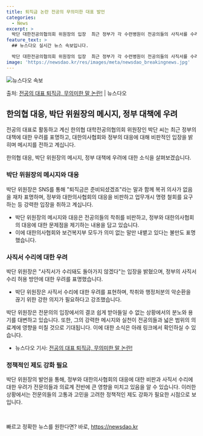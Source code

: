 ```yaml
---
title: 퇴직금 논란 전공의 무의미한 대표 발언
categories:
  - News
excerpt: >
  박단 대한전공의협의회 위원장의 입장  최근 정부가 각 수련병원이 전공의들의 사직서를 수리할 수 있도록 허용하…
feature_text: >
  ## 뉴스다오 실시간 뉴스 속보입니다.

  박단 대한전공의협의회 위원장의 입장  최근 정부가 각 수련병원이 전공의들의 사직서를 수리할 수 있도록 허용하…
image: 'https://newsdao.kr/res/images/meta/newsdao_breakingnews.jpg'
---
```


![뉴스다오 속보](https://newsdao.kr/res/images/meta/newsdao_breakingnews.jpg)

<p>출처: <a href="https://newsdao.kr/4059" rel="dofollow">전공의 대표 퇴직금, 무의미한 말 논란!</a> | 뉴스다오</p>

<h2 data-ke-size="size26">한의협 대응, 박단 위원장의 메시지, 정부 대책에 우려</h2>
전공의 대표로 활동하고 계신 한의협 대학전공의협의회 위원장인 박단 씨는 최근 정부의 대책에 대한 우려를 표명하고, 대한의사협회와 정부의 대응에 대해 비판적인 입장을 밝히며 메시지를 전하고 계십니다.

<p data-ke-size="size16">한의협 대응, 박단 위원장의 메시지, 정부 대책에 우려에 대한 소식을 살펴보겠습니다.</p>

<h3>박단 위원장의 메시지와 대응</h3>
박단 위원장은 SNS를 통해  "퇴직금은 준비되셨겠죠"라는 말과 함께 복귀 의사가 없음을 재차 표명하며, 정부와 대한의사협회의 대응을 비판하고 업무개시 명령 철회를 요구하는 등 강력한 입장을 취하고 계십니다.

<ul>
<li>박단 위원장의 메시지와 대응은 전공의들의 착취를 비판하고, 정부와 대한의사협회의 대응에 대한 문제점을 제기하는 내용을 담고 있습니다.</li>
<li>이에 대한의사협회와 보건복지부 모두가 의미 없는 말만 내뱉고 있다는 불만도 표명했습니다.</li>
</ul>

<h3>사직서 수리에 대한 우려</h3>
박단 위원장은 "사직서가 수리돼도 돌아가지 않겠다"는 입장을 밝혔으며, 정부의 사직서 수리 허용 방안에 대한 우려를 표명했습니다.

<ul>
<li>박단 위원장은 사직서 수리에 대한 우려를 표현하며, 착취와 행정처분의 악순환을 끊기 위한 강한 의지가 필요하다고 강조했습니다.</li>
</ul>

박단 위원장은 전문의의 입장에서의 결코 쉽게 받아들일 수 없는 상황에서의 분노와 용기를 대변하고 있습니다. 또한, 그의 강력한 메시지와 실천이 전공의들과 넓은 범위의 의료계에 영향을 미칠 것으로 기대됩니다. 이에 대한 소식은 아래 링크에서 확인하실 수 있습니다. 
- 뉴스다오 기사: [전공의 대표 퇴직금, 무의미한 말 논란!](https://newsdao.kr/4059)

<h3>정책적인 제도 강화 필요</h3>
박단 위원장의 발언을 통해, 정부와 대한의사협회의 대응에 대한 비판과 사직서 수리에 대한 우려가 전문의들과 의료계 전반에 큰 영향을 미치고 있음을 알 수 있습니다. 이러한 상황에서는 전문의들의 고통과 고민을 고려한 정책적인 제도 강화가 필요한 시점으로 보입니다.
<p data-ke-size="size16">&nbsp;</p> 

빠르고 정확한 뉴스를 원한다면? 바로, <a href="https://newsdao.kr" rel="dofollow">https://newsdao.kr</a>


